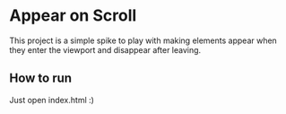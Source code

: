# Appear on Scroll
This project is a simple spike to play with making elements appear when they enter the viewport and disappear after leaving.

## How to run
Just open index.html :)